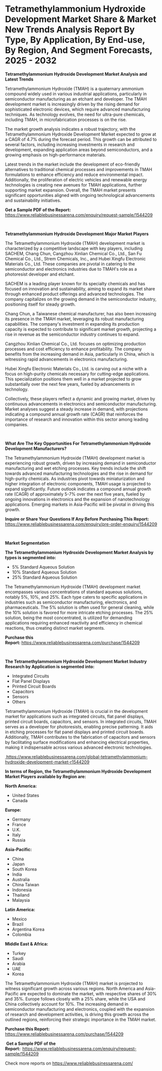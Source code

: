 <p><h1>Tetramethylammonium Hydroxide Development Market Share & Market New Trends Analysis Report By Type, By Application, By End-use, By Region, And Segment Forecasts, 2025 - 2032</h1></p><p><strong>Tetramethylammonium Hydroxide Development Market Analysis and Latest Trends</strong></p>
<p><p>Tetramethylammonium Hydroxide (TMAH) is a quaternary ammonium compound widely used in various industrial applications, particularly in semiconductor manufacturing as an etchant and developer. The TMAH development market is increasingly driven by the rising demand for sophisticated electronic devices, which require advanced manufacturing techniques. As technology evolves, the need for ultra-pure chemicals, including TMAH, in microfabrication processes is on the rise.</p><p>The market growth analysis indicates a robust trajectory, with the Tetramethylammonium Hydroxide Development Market expected to grow at a CAGR of 4.7% during the forecast period. This growth can be attributed to several factors, including increasing investments in research and development, expanding application areas beyond semiconductors, and a growing emphasis on high-performance materials.</p><p>Latest trends in the market include the development of eco-friendly alternatives to traditional chemical processes and improvements in TMAH formulations to enhance efficiency and reduce environmental impact. Additionally, the proliferation of electric vehicles and renewable energy technologies is creating new avenues for TMAH applications, further supporting market expansion. Overall, the TMAH market presents significant opportunities aligned with ongoing technological advancements and sustainability initiatives.</p></p>
<p><strong>Get a Sample PDF of the Report:&nbsp;</strong> <a href="https://www.reliablebusinessarena.com/enquiry/request-sample/1544209?utm_campaign=2527&utm_medium=2&utm_source=Github&utm_content=ia&utm_term=02042025&utm_id=tetramethylammonium-hydroxide-development">https://www.reliablebusinessarena.com/enquiry/request-sample/1544209</a></p>
<p>&nbsp;</p>
<p><strong>Tetramethylammonium Hydroxide Development Major Market Players</strong></p>
<p><p>The Tetramethylammonium Hydroxide (TMAH) development market is characterized by a competitive landscape with key players, including SACHEM, Chang Chun, Cangzhou Xinlian Chemical Co., Ltd., San Fu Chemical Co., Ltd., Strem Chemicals, Inc., and Hubei Xingfu Electronic Materials Co., Ltd. These companies are pivotal in catering to the semiconductor and electronics industries due to TMAH's role as a photoresist developer and etchant.</p><p>SACHEM is a leading player known for its specialty chemicals and has focused on innovation and sustainability, aiming to expand its market share through enhanced product offerings and advanced technologies. The company capitalizes on the growing demand in the semiconductor industry, positioning itself for steady growth.</p><p>Chang Chun, a Taiwanese chemical manufacturer, has also been increasing its presence in the TMAH market, leveraging its robust manufacturing capabilities. The company's investment in expanding its production capacity is expected to contribute to significant market growth, projecting a rise in revenue as the semiconductor industry continues to expand.</p><p>Cangzhou Xinlian Chemical Co., Ltd. focuses on optimizing production processes and cost efficiency to enhance profitability. The company benefits from the increasing demand in Asia, particularly in China, which is witnessing rapid advancements in electronics manufacturing. </p><p>Hubei Xingfu Electronic Materials Co., Ltd. is carving out a niche with a focus on high-purity chemicals necessary for cutting-edge applications. This specialization positions them well in a market projected to grow substantially over the next few years, fueled by advancements in technology.</p><p>Collectively, these players reflect a dynamic and growing market, driven by continuous advancements in electronics and semiconductor manufacturing. Market analyses suggest a steady increase in demand, with projections indicating a compound annual growth rate (CAGR) that reinforces the importance of research and innovation within this sector among leading companies.</p></p>
<p>&nbsp;</p>
<p><strong>What Are The Key Opportunities For Tetramethylammonium Hydroxide Development Manufacturers?</strong></p>
<p><p>The Tetramethylammonium Hydroxide (TMAH) development market is experiencing robust growth, driven by increasing demand in semiconductor manufacturing and wet etching processes. Key trends include the shift towards advanced manufacturing technologies and the rise in demand for high-purity chemicals. As industries pivot towards miniaturization and higher integration of electronic components, TMAH usage is projected to expand significantly. Future outlook indicates a compound annual growth rate (CAGR) of approximately 5-7% over the next five years, fueled by ongoing innovations in electronics and the expansion of nanotechnology applications. Emerging markets in Asia-Pacific will be pivotal in driving this growth.</p></p>
<p><strong>Inquire or Share Your Questions If Any Before Purchasing This Report:</strong> <a href="https://www.reliablebusinessarena.com/enquiry/pre-order-enquiry/1544209?utm_campaign=2527&utm_medium=2&utm_source=Github&utm_content=ia&utm_term=02042025&utm_id=tetramethylammonium-hydroxide-development">https://www.reliablebusinessarena.com/enquiry/pre-order-enquiry/1544209</a></p>
<p>&nbsp;</p>
<p><strong>Market Segmentation</strong></p>
<p><strong>The Tetramethylammonium Hydroxide Development Market Analysis by types is segmented into:</strong></p>
<p><ul><li>5% Standard Aqueous Solution</li><li>10% Standard Aqueous Solution</li><li>25% Standard Aqueous Solution</li></ul></p>
<p><p>The Tetramethylammonium Hydroxide (TMAH) development market encompasses various concentrations of standard aqueous solutions, notably 5%, 10%, and 25%. Each type caters to specific applications in industries such as semiconductor manufacturing, electronics, and pharmaceuticals. The 5% solution is often used for general cleaning, while the 10% solution is favored for more intricate etching processes. The 25% solution, being the most concentrated, is utilized for demanding applications requiring enhanced reactivity and efficiency in chemical reactions, thus creating distinct market segments.</p></p>
<p><strong>Purchase this Report:&nbsp;</strong><a href="https://www.reliablebusinessarena.com/purchase/1544209?utm_campaign=2527&utm_medium=2&utm_source=Github&utm_content=ia&utm_term=02042025&utm_id=tetramethylammonium-hydroxide-development">https://www.reliablebusinessarena.com/purchase/1544209</a></p>
<p>&nbsp;</p>
<p><strong>The Tetramethylammonium Hydroxide Development Market Industry Research by Application is segmented into:</strong></p>
<p><ul><li>Integrated Circuits</li><li>Flat Panel Displays</li><li>Printed Circuit Boards</li><li>Capacitors</li><li>Sensors</li><li>Others</li></ul></p>
<p><p>Tetramethylammonium Hydroxide (TMAH) is crucial in the development market for applications such as integrated circuits, flat panel displays, printed circuit boards, capacitors, and sensors. In integrated circuits, TMAH serves as a developer for photoresists, enabling precise patterning. It aids in etching processes for flat panel displays and printed circuit boards. Additionally, TMAH contributes to the fabrication of capacitors and sensors by facilitating surface modifications and enhancing electrical properties, making it indispensable across various advanced electronic technologies.</p></p>
<p><a href="https://www.reliablebusinessarena.com/global-tetramethylammonium-hydroxide-development-market-r1544209?utm_campaign=2527&utm_medium=2&utm_source=Github&utm_content=ia&utm_term=02042025&utm_id=tetramethylammonium-hydroxide-development">&nbsp;https://www.reliablebusinessarena.com/global-tetramethylammonium-hydroxide-development-market-r1544209</a></p>
<p><strong>In terms of Region, the Tetramethylammonium Hydroxide Development Market Players available by Region are:</strong></p>
<p>
    <p> <strong> North America: </strong>
        <ul>
            <li>United States</li>
            <li>Canada</li>
        </ul>
        </p> 
    <p> <strong> Europe: </strong>
        <ul>
            <li>Germany</li>
            <li>France</li>
            <li>U.K.</li>
            <li>Italy</li>
            <li>Russia</li>
        </ul>
        </p> 
    <p> <strong> Asia-Pacific: </strong>
        <ul>
            <li>China</li>
            <li>Japan</li>
            <li>South Korea</li>
            <li>India</li>
            <li>Australia</li>
            <li>China Taiwan</li>
            <li>Indonesia</li>
            <li>Thailand</li>
            <li>Malaysia</li>
        </ul>
        </p> 
    <p> <strong> Latin America: </strong>
        <ul>
            <li>Mexico</li>
            <li>Brazil</li>
            <li>Argentina Korea</li>
            <li>Colombia</li>
        </ul>
        </p> 
    <p> <strong> Middle East & Africa: </strong>
        <ul>
            <li>Turkey</li>
            <li>Saudi</li>
            <li>Arabia</li>
            <li>UAE</li>
            <li>Korea</li>
        </ul>
    </p>
    </p>
<p><p>The Tetramethylammonium Hydroxide (TMAH) market is projected to witness significant growth across various regions. North America and Asia-Pacific are expected to dominate the market, with respective shares of 30% and 35%. Europe follows closely with a 25% share, while the USA and China collectively account for 10%. The increasing demand in semiconductor manufacturing and electronics, coupled with the expansion of research and development activities, is driving this growth across the outlined regions, reinforcing their strategic importance in the TMAH market.</p></p>
<p><strong>Purchase this Report: </strong><a href="https://www.reliablebusinessarena.com/purchase/1544209?utm_campaign=2527&utm_medium=2&utm_source=Github&utm_content=ia&utm_term=02042025&utm_id=tetramethylammonium-hydroxide-development">https://www.reliablebusinessarena.com/purchase/1544209</a></p>
<p>&nbsp;<strong>Get a Sample PDF of the Report:&nbsp;&nbsp;</strong><a href="https://www.reliablebusinessarena.com/enquiry/request-sample/1544209?utm_campaign=2527&utm_medium=2&utm_source=Github&utm_content=ia&utm_term=02042025&utm_id=tetramethylammonium-hydroxide-development">https://www.reliablebusinessarena.com/enquiry/request-sample/1544209</a></p>
<p><strong></strong></p>
<p>Check more reports on <a href="https://www.reliablebusinessarena.com/?utm_campaign=2527&utm_medium=2&utm_source=Github&utm_content=ia&utm_term=02042025&utm_id=tetramethylammonium-hydroxide-development">https://www.reliablebusinessarena.com/</a></p>